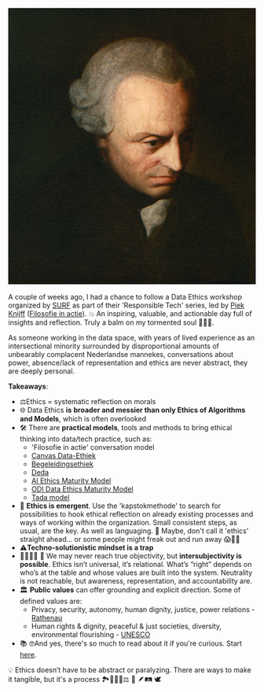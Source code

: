 <!--
.. title: Introduction into Data and Digitalization Ethics
.. slug: data-ethics
.. date: 2025-06-25
.. tags: dataethics, responsibletech, ethicalAI, reflection, philosophy, attendance-report
.. type: text
.. description: data-ethics
-->


<div class ="blog_pic">
    <img class="blog_pic" src="/images/posts/2025/kant.jpeg">
</div>

A couple of weeks ago, I had a chance to follow a Data Ethics workshop organized by [SURF](https://www.surf.nl/) as part of their 'Responsible Tech' series, led by [Piek Knijff](https://www.linkedin.com/in/piek-knijff/) ([Filosofie in actie](https://www.filosofieinactie.nl/)).
💥 An inspiring, valuable, and actionable day full of insights and reflection. Truly a balm on my tormented soul 🧘‍♀️🥹. 

As someone working in the data space, with years of lived experience as an intersectional minority surrounded by disproportional amounts of unbearably complacent Nederlandse mannekes, conversations about power, absence/lack of representation and ethics are never abstract, they are deeply personal.

<!-- TEASER_END -->

**Takeaways**:

* ⚖️Ethics = systematic reflection on morals
* 🌐 Data Ethics 𝐢𝐬 **broader and messier than only Ethics of Algorithms and Models**, which is often overlooked 
* 🛠️ There are **practical models**, tools and methods to bring ethical thinking into data/tech practice, such as:
  * 'Filosofie in actie' conversation model 
  * [Canvas Data-Ethiek](https://www.filosofieinactie.nl/ethicstools)
  * [Begeleidingsethiek](https://begeleidingsethiek.nl/)
  * [Deda](https://deda.dataschool.nl/)
  * [AI Ethics Maturity Model](https://link.springer.com/article/10.1007/s43681-022-00228-7)
  * [ODI Data Ethics Maturity Model](https://theodi.org/insights/tools/data-ethics-maturity-model-benchmarking-your-approach-to-data-ethics/)
  * [Tada model](https://openresearch.amsterdam/nl/page/110506/tada.city)
* 🌱 **Ethics is emergent**. Use the 'kapstokmethode' to search for possibilities to hook ethical reflection on already existing processes and ways of working within the organization. Small consistent steps, as usual, are the key. As well as languaging. 👀 Maybe, don't call it 'ethics’ straight ahead... or some people might freak out and run away 😱🏃‍♂️
* ⚠️**Techno-solutionistic mindset is a trap**
* 🫱🏽‍🫲🏿 👩 We may never reach true objectivity, but **intersubjectivity is possible**. Ethics isn’t universal, it’s relational. What’s “right” depends on who’s at the table and whose values are built into the system. Neutrality is not reachable, but awareness, representation, and accountability are. 
* 🏛️ 𝐏𝐮𝐛𝐥𝐢𝐜 𝐯𝐚𝐥𝐮𝐞𝐬 can offer grounding and explicit direction. Some of defined values are:
  * Privacy, security, autonomy, human dignity, justice, power relations - [Rathenau](https://www.rathenau.nl/sites/default/files/2020-09/Raad-weten-met-digitalisering-Rathenau-Instituut.pdf)
  * Human rights & dignity, peaceful & just societies, diversity, environmental flourishing - [UNESCO](https://www.unesco.org/en/artificial-intelligence/recommendation-ethics)
* 📚 🤓And yes, there's so much to read about it if you're curious. Start [here](https://philarchive.org/rec/FLOWID). 

💡 Ethics doesn’t have to be abstract or paralyzing. There are ways to make it tangible, but it's a process 🏞️🚶‍♀️🧭⚖️ 🧠 🪶🛤️ 🕊️
